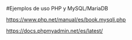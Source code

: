 #Ejemplos de uso PHP y MySQL/MariaDB

https://www.php.net/manual/es/book.mysqli.php

https://docs.phpmyadmin.net/es/latest/
